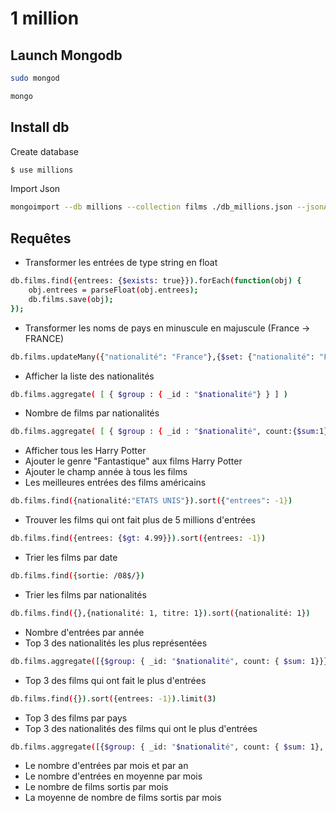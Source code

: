 # 1 million
## Launch Mongodb
```sh
sudo mongod
```
```sh
mongo
```
## Install db
Create database
```sh
$ use millions
```

Import Json
```sh
mongoimport --db millions --collection films ./db_millions.json --jsonArray
```

## Requêtes
- Transformer les entrées de type string en float
```sh
db.films.find({entrees: {$exists: true}}).forEach(function(obj) { 
    obj.entrees = parseFloat(obj.entrees);
    db.films.save(obj);
});
```
- Transformer les noms de pays en minuscule en majuscule (France -> FRANCE)
```sh
db.films.updateMany({"nationalité": "France"},{$set: {"nationalité": "FRANCE"}})
```
- Afficher la liste des nationalités
```sh
db.films.aggregate( [ { $group : { _id : "$nationalité"} } ] )
```
- Nombre de films par nationalités
```sh
db.films.aggregate( [ { $group : { _id : "$nationalité", count:{$sum:1} } } ] )
```
- Afficher tous les Harry Potter
- Ajouter le genre "Fantastique" aux films Harry Potter
- Ajouter le champ année à tous les films
- Les meilleures entrées des films américains
```sh
db.films.find({nationalité:"ETATS UNIS"}).sort({"entrees": -1})
```
- Trouver les films qui ont fait plus de 5 millions d'entrées
```sh
db.films.find({entrees: {$gt: 4.99}}).sort({entrees: -1})
```
- Trier les films par date
```sh
db.films.find({sortie: /08$/})
```
- Trier les films par nationalités
```sh
db.films.find({},{nationalité: 1, titre: 1}).sort({nationalité: 1})
```
- Nombre d'entrées par année
- Top 3 des nationalités les plus représentées
```sh
db.films.aggregate([{$group: { _id: "$nationalité", count: { $sum: 1}}},{$sort:{count: -1}}]);
``` 
- Top 3 des films qui ont fait le plus d'entrées
```sh
db.films.find({}).sort({entrees: -1}).limit(3)
```
- Top 3 des films par pays 
- Top 3 des nationalités des films qui ont le plus d'entrées
```sh
db.films.aggregate([{$group: { _id: "$nationalité", count: { $sum: 1}, countEntrees: {$sum: "$entrees"}}},{$sort:{count: -1}},{$limit: 3}]);
```
- Le nombre d'entrées par mois et par an
- Le nombre d'entrées en moyenne par mois
- Le nombre de films sortis par mois
- La moyenne de nombre de films sortis par mois